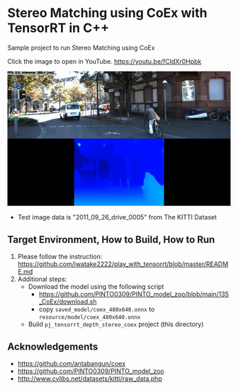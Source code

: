 # Stereo Matching using CoEx with TensorRT in C++
Sample project to run Stereo Matching using CoEx

Click the image to open in YouTube. https://youtu.be/fCIdXr0Hpbk

[![00_doc/coex.jpg](00_doc/coex.jpg)](https://youtu.be/fCIdXr0Hpbk)

* Test image data is "2011_09_26_drive_0005" from The KITTI Dataset

## Target Environment, How to Build, How to Run
1. Please follow the instruction: https://github.com/iwatake2222/play_with_tensorrt/blob/master/README.md
2. Additional steps:
    - Download the model using the following script
        - https://github.com/PINTO0309/PINTO_model_zoo/blob/main/135_CoEx/download.sh
        - copy `saved_model/coex_480x640.onnx` to `resource/model/coex_480x640.onnx`
    - Build  `pj_tensorrt_depth_stereo_coex` project (this directory)


## Acknowledgements
- https://github.com/antabangun/coex
- https://github.com/PINTO0309/PINTO_model_zoo
- http://www.cvlibs.net/datasets/kitti/raw_data.php
